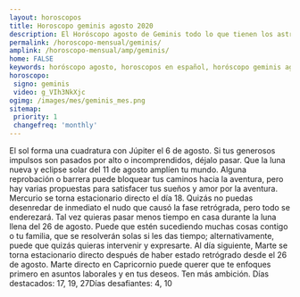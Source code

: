 ```yaml
---
layout: horoscopos
title: Horoscopo geminis agosto 2020
description: El Horóscopo agosto de Geminis todo lo que tienen los astros preparados para este mes, amor, trabajo, familia. Todo sobre astrologia, tarot, predicciones. Horoscopo gratis en español, predicciones y astrología.
permalink: /horoscopo-mensual/geminis/
amplink: /horoscopo-mensual/amp/geminis/
home: FALSE
keywords: horóscopo agosto, horoscopos en español, horóscopo geminis agosto , horóscopo esperanza gracia, horoscop, horóscopos gratis, horoscopo geminis, Tarot, Astrologia, Zodíaco, geminis, horoscopo gratis, horoscopo del mes 
horoscopo:
 signo: geminis
 video: g_VIh3NkXjc
ogimg: /images/mes/geminis_mes.png
sitemap:
 priority: 1
 changefreq: 'monthly'
---
```



El sol forma una cuadratura con Júpiter el 6 de agosto. Si tus generosos impulsos son pasados por alto o incomprendidos, déjalo pasar. Que la luna nueva y eclipse solar del 11 de agosto amplíen tu mundo. Alguna reprobación o barrera puede bloquear tus caminos hacia la aventura, pero hay varias propuestas para satisfacer tus sueños y amor por la aventura. Mercurio se torna estacionario directo el día 18. Quizás no puedas desenredar de inmediato el nudo que causó la fase retrógrada, pero todo se enderezará. Tal vez quieras pasar menos tiempo en casa durante la luna llena del 26 de agosto. Puede que estén sucediendo muchas cosas contigo o tu familia, que se resolverán solas si les das tiempo; alternativamente, puede que quizás quieras intervenir y expresarte. Al día siguiente, Marte se torna estacionario directo después de haber estado retrógrado desde el 26 de agosto. Marte directo en Capricornio puede querer que te enfoques primero en asuntos laborales y en tus deseos. Ten más ambición. Días destacados: 17, 19, 27Días desafiantes: 4, 10</div>